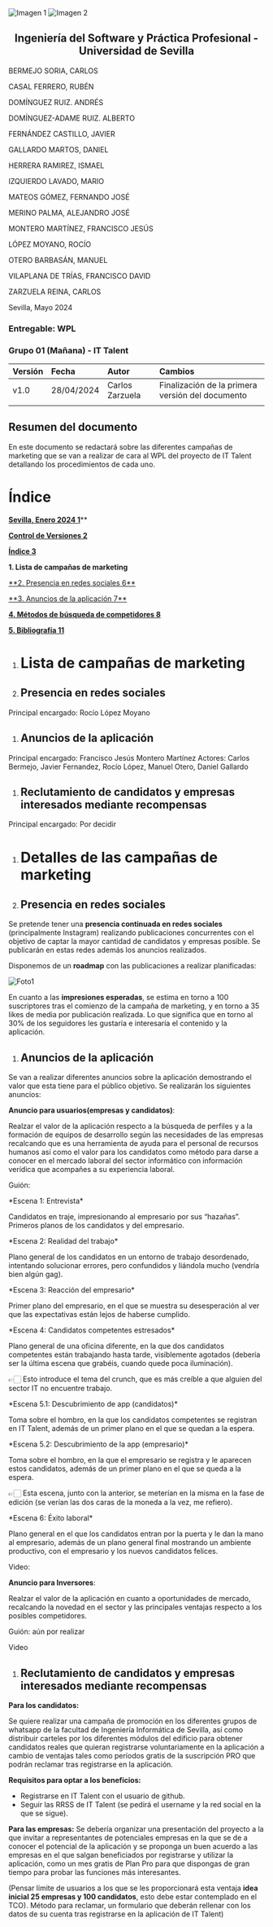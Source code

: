 ﻿<div style={{ display: 'flex' }}>
  <img src="/img/TalentLOGO.png" alt="Imagen 1" style={{ width: '50%', height: 'auto' }} />
  <img src="/img/USLOGO.png" alt="Imagen 2" style={{ width: '30%', height: '30%' }} />
</div>

## <center>Ingeniería del Software y Práctica Profesional - Universidad de Sevilla</center>

BERMEJO SORIA, CARLOS

CASAL FERRERO, RUBÉN

DOMÍNGUEZ RUIZ. ANDRÉS

DOMÍNGUEZ-ADAME RUIZ. ALBERTO

FERNÁNDEZ CASTILLO, JAVIER

GALLARDO MARTOS, DANIEL

HERRERA RAMIREZ, ISMAEL

IZQUIERDO LAVADO, MARIO

MATEOS GÓMEZ, FERNANDO JOSÉ

MERINO PALMA, ALEJANDRO JOSÉ

MONTERO MARTÍNEZ, FRANCISCO JESÚS

LÓPEZ MOYANO, ROCÍO

OTERO BARBASÁN, MANUEL

VILAPLANA DE TRÍAS, FRANCISCO DAVID

ZARZUELA REINA, CARLOS

<a name="_pg8quxt9d0oa"></a> Sevilla, Mayo 2024

### Entregable: WPL

### Grupo 01 (Mañana) - IT Talent

|**Versión**|**Fecha**|**Autor**|**Cambios**|
| :- | :- | :- | :- |
|v1.0|28/04/2024|Carlos Zarzuela|Finalización de la primera versión del documento|
|||||

## <a name="_lj1qgmxpo5ez"></a>**Resumen del documento**
<a name="_30j0zll"></a>En este documento se redactará sobre las diferentes campañas de marketing que se van a realizar de cara al WPL del proyecto de IT Talent detallando los procedimientos de cada uno.

# <a name="_e68x9493qzfo"></a><a name="_i5qr52v7pxmz"></a><a name="_syky7tsi5dl6"></a><a name="_6wznnz805gos"></a><a name="_ew6n2p90f57y"></a><a name="_6y221q6jcpmw"></a><a name="_9j8c07fxd5sy"></a>Índice

[**Sevilla, Enero 2024	1**](#_pg8quxt9d0oa)**

[**Control de Versiones	2**](#_z05qqri5g3tk)

[**Índice	3**](#_9j8c07fxd5sy)

**1. Lista de campañas de marketing**

[**2. ](#_pdlfvkm08x43)[Presencia en redes sociales](#_pdlfvkm08x43)[	6**](#_pdlfvkm08x43)

[**3. ](#_3qi79h6oj6qq)[Anuncios de la aplicación](#_3qi79h6oj6qq)[	7**](#_3qi79h6oj6qq)

[**4. Métodos de búsqueda de competidores	8**](#_5weno87a2pl)

[**5. Bibliografía	11**](#_h4vkhy77fne7)



1. # <a name="_3znysh7"></a>Lista de campañas de marketing

1. ## <a name="_2et92p0"></a>**Presencia en redes sociales**
Principal encargado: Rocío López Moyano

1. ## <a name="_acntwtvsun4w"></a>    **Anuncios de la aplicación**
Principal encargado: Francisco Jesús Montero Martínez
Actores: Carlos Bermejo, Javier Fernandez, Rocío López, Manuel Otero, Daniel Gallardo

1. ## <a name="_mz3b8gi78da"></a>    **Reclutamiento de candidatos y empresas interesados mediante recompensas**
Principal encargado: Por decidir

1. # <a name="_pdlfvkm08x43"></a> Detalles de las campañas de marketing

1. ## <a name="_cwki3yp7tav1"></a>**Presencia en redes sociales**
Se pretende tener una **presencia continuada en redes sociales** (principalmente Instagram) realizando publicaciones concurrentes con el objetivo de captar la mayor cantidad de candidatos y empresas posible. Se publicarán en estas redes además los anuncios realizados.

Disponemos de un **roadmap** con las publicaciones a realizar planificadas:

![Foto1](/img/campana.jpg)

En cuanto a las **impresiones esperadas**, se estima en torno a 100 suscriptores tras el comienzo de la campaña de marketing, y en torno a 35 likes de media por publicación realizada. Lo que significa que en torno al 30% de los seguidores les gustaría e interesaría el contenido y la aplicación. 

1. ## <a name="_vz9ndxmhy9s1"></a>**Anuncios de la aplicación**
Se van a realizar diferentes anuncios sobre la aplicación demostrando el valor que esta tiene para el público objetivo. Se realizarán los siguientes anuncios:

**Anuncio para usuarios(empresas y candidatos)**:

Realzar el valor de la aplicación respecto a la búsqueda de perfiles y a la formación de equipos de desarrollo según las necesidades de las empresas recalcando que es una herramienta de ayuda para el personal de recursos humanos así como el valor para los candidatos como método para darse a conocer en el mercado laboral del sector informático con información verídica que acompañes a su experiencia laboral.

Guión:

\*Escena 1: Entrevista\*

Candidatos en traje, impresionando al empresario por sus “hazañas”. Primeros planos de los candidatos y del empresario. 

\*Escena 2: Realidad del trabajo\*

Plano general de los candidatos en un entorno de trabajo desordenado, intentando solucionar errores, pero confundidos y liándola mucho (vendría bien algún gag).

\*Escena 3: Reacción del empresario\*

Primer plano del empresario, en el que se muestra su desesperación al ver que las expectativas están lejos de haberse cumplido.

\*Escena 4: Candidatos competentes estresados\*

Plano general de una oficina diferente, en la que dos candidatos competentes están trabajando hasta tarde, visiblemente agotados (debería ser la última escena que grabéis, cuando quede poca iluminación).

👉🏻 Esto introduce el tema del crunch, que es más creíble a que alguien del sector IT no encuentre trabajo.

\*Escena 5.1: Descubrimiento de app (candidatos)\*

Toma sobre el hombro, en la que los candidatos competentes se registran en IT Talent, además de un primer plano en el que se quedan a la espera.

\*Escena 5.2: Descubrimiento de la app (empresario)\*

Toma sobre el hombro, en la que el empresario se registra y le aparecen estos candidatos, además de un primer plano en el que se queda a la espera.

👉🏻 Esta escena, junto con la anterior, se meterían en la misma en la fase de edición (se verían las dos caras de la moneda a la vez, me refiero).

\*Escena 6: Éxito laboral\*

Plano general en el que los candidatos entran por la puerta y le dan la mano al empresario, además de un plano general final mostrando un ambiente productivo, con el empresario y los nuevos candidatos felices.

Video:

**Anuncio para Inversores**:

Realzar el valor de la aplicación en cuanto a oportunidades de mercado, recalcando la novedad en el sector y las principales ventajas respecto a los posibles competidores.

Guión: aún por realizar

Video

1. ## <a name="_a9dajddakh4l"></a>**Reclutamiento de candidatos y empresas interesados mediante recompensas**

**Para los candidatos:**

Se quiere realizar una campaña de promoción en los diferentes grupos de whatsapp de la facultad de Ingeniería Informática de Sevilla, así como distribuir carteles por los diferentes módulos del edificio para obtener candidatos reales que quieran registrarse voluntariamente en la aplicación a cambio de ventajas tales como períodos gratis de la suscripción PRO que podrán reclamar tras registrarse en la aplicación.

**Requisitos para optar a los beneficios:**

- Registrarse en IT Talent con el usuario de github.
- Seguir las RRSS de IT Talent (se pedirá el username y la red social en la que se sigue).

**Para las empresas:** Se debería organizar una presentación del proyecto a la que invitar a representantes de potenciales empresas en la que se de a conocer el potencial de la aplicación y se proponga un buen acuerdo a las empresas en el que salgan beneficiados por registrarse y utilizar la aplicación, como un mes gratis de Plan Pro para que dispongas de gran tiempo para probar las funciones más interesantes.

(Pensar límite de usuarios a los que se les proporcionará esta ventaja **idea inicial 25 empresas y 100 candidatos**, esto debe estar contemplado en el TCO). Método para reclamar, un formulario que deberán rellenar con los datos de su cuenta tras registrarse en la aplicación de IT Talent)

